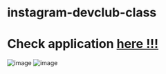 # instagram-devclub-class
# Check application <a href="https://instagram-devclub-class.netlify.app/">here !!!</a>

![image](https://user-images.githubusercontent.com/82785683/204113667-88d0d732-1d3f-4bda-b1ee-e64db7ef7623.png)
![image](https://user-images.githubusercontent.com/82785683/204113677-5618d5a7-40fa-4b64-8641-5f16bf83db48.png)

